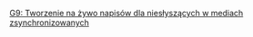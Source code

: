 [G9: Tworzenie na żywo napisów dla niesłyszących w mediach zsynchronizowanych](http://www.w3.org/TR/WCAG20-TECHS/G9.html)